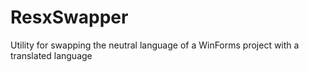 # ResxSwapper
Utility for swapping the neutral language of a WinForms project with a translated language
